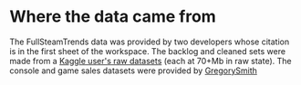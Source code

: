 # Where the data came from
The FullSteamTrends data was provided by two developers whose citation is in the first sheet of the workspace.
The backlog and cleaned sets were made from a [Kaggle user's raw datasets](https://www.kaggle.com/datasets/trolukovich/steam-games-complete-dataset) (each at 70+Mb in raw state).
The console and game sales datasets were provided by [GregorySmith](https://www.kaggle.com/gregorut/datasets)
